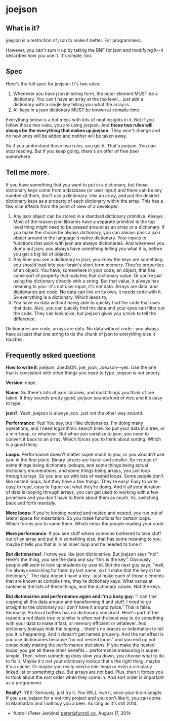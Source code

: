 
joejson
=======

What is it?
-----------
joejson is a restriction of json to make it better. For programmers.

However, you can't sum it up by taking the BNF for json and modifying it--it describes how you use it. It's simple, too. 

Spec
----

Here's the full spec for joejson. It's two rules:

1. Whenever you have json in string form, the outer element MUST be a dictionary. You can't have an array at the top level... just add a dictionary with a single key telling you what the array is.
2. All keys in a json dictionary MUST be known at compile time.

Everything below is a hot mess with lots of neat insights in it. But if you follow those two rules, you are using joejson. And **those two rules will always be the everything that makes up joejson**. They won't change and no new ones will be added and neither will be taken away.

So if you understand those two rules, you get it. That's joejson. You can stop reading. But if you keep going, there's an offer of free beer somewhere.

Tell me more.
-------------

If you have something that you want to put in a dictionary, but those dictionary keys come from a database (or user input) and there can be any number of them, don't use a dictionary. Use an array, and put the desired dictionary keys as a property of each dictionary within the array. This has a few nice effects from the point of view of a developer:

1. Any json object can be stored in a standard dictionary primitive. Always. Most of the reason json libraries have a separate primitive is the top level thing might need to be passed around as an array or a dictionary. If you make the choice be always dictionary, you can always pass a json object around in the language's native dictionary. Your inputs to functions that work with json are always dictionaries. And whenever you dump out json, you always have something telling you what it is, before you get a big list of objects.
2. Any time you see a dictionary in json, you know the keys are something you should load into your brain's short term memory. They're properties of an object. You have, somewhere in your code, an object, that has some sort of property that matches that dictionary value. Or you're just using the dictionary directly with a string. But that value, it always has meaning to you--it's not user input, it's not data. Arrays are data, and dictionaries are code. No data can live on its own, it needs code with it. So everything is a dictionary. Which leads to,
3. You have no data without being able to quickly find the code that uses that data. Also, you can quickly find the data and your eyes can filter out the code. They can look alike, but joejson gives you a trick to tell the difference.

Dictionaries are code, arrays are data. No data without code--you always have at least that one string to tie the chunk of json to everything else it touches.

Frequently asked questions
--------------------------

**How to write it**: joejson, JoeJSON, joe_json, JoeJson--yes. Use the one that is consistent with other things you need to type. joejson is not snooty.

**Version**: nope.

**Name**: So there's lots of json libraries, and most things you think of are taken, if they sounds pretty good. joejson sounds kind of nice and it's easy to type.

**json?**; Yeah. joejson is always json. just not the other way around.

**Performance**: Yes! You say, but I like dictionaries. I'm doing many operations, and I need logarithmic search time. So put your data in a tree, or a min-heap, or whatever. But when you serialize to json, you need to convert it back to an array. Which forces you to think about sorting. Which is a good thing.

**Loops**: Performance doesn't matter super much to you, or you wouldn't use json in the first place. Binary structs are faster and smaller. So instead of some things being dictionary lookups, and some things being actual dictionary enumerations, and some things being arrays, you just loop through arrays. So you end up with lots of nested loops. Some people don't like nested loops, but they have a few things. They're easy! Easy to write, easy to read, easy to figure out what they're doing. And if all your iteration of data is looping through arrays, you can get used to working with a few primitives and you don't have to think about them as much. Vs. switching back and forth mentally. 

**More loops**: If you're looping nested and nested and nested, you run out of lateral space for indentation. So you make functions for certain loops. Which forces you to name them. Which helps the people reading your code.

**More performance**: If you see stuff where someone bothered to take stuff out of an array and put it in something else, that has some meaning to you, maybe it tells you that is in an inner loop and he needed to tune it

**But dictionaries!**: I know you like json dictionaries. But joejson says "no!". Here's the thing, you see the data and say "this is the key". Obviously, people will want to look up students by user id. But the next guy says, "well, I'm always searching for them by last name, so I'll make that the key in the dictionary". The data doesn't have a key--just make each of those elements that are known at compile time, they're dictionary keys. What varies at runtime is the lists of these things, and the dictionary values. Not the keys.

**But dictionaries and performance again and I'm a busy guy**: "I can't be copying all this data around and transforming it and stuff, I need to go straight to the dictionary so I don't have it around twice." This is false. Seriously. Protocol buffers has no dictionary construct. Here's part of the reason: a red black tree or similar is often not the best way to do something with your data to make it fast, or memory efficient or whatever. And dictionary lookups hide the looping... there's no braces or indentation to tell you it is happening. And it doesn't get named properly. And the net effect is you use dictionaries because "no not nested loops" and you end up not consciously making the performance decisions. If you make the nested loops, you get all these other benefits... performance measuring is super-simple. Then, when something does slow you down, you choose what to do to fix it. Maybe it's not your dictionary lookup that's the right thing, maybe it's a cache. Or maybe you really need a min-heap or even a circularly linked list or something else. But arrays are not bad. Plus, then it forces you to think about the sort order when they come in. And sort order is important as a programmer.

**Really?**: YES! Seriously, just try it. You WILL love it, once your brain adapts. If you use joejson for a not-tiny project and you don't like it, you can come to Manhattan and I will buy you a beer. As long as it's still 2014.

- funroll (Peter Jenkins) <peter@funroll.co>, August 17, 2014

